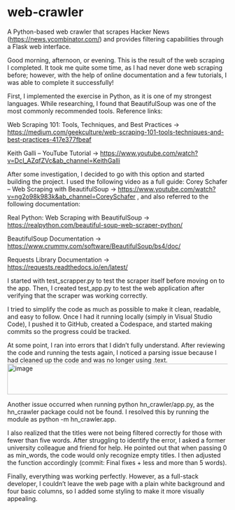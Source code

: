 # web-crawler

A Python-based web crawler that scrapes Hacker News (https://news.ycombinator.com/) and provides filtering capabilities through a Flask web interface.

Good morning, afternoon, or evening. This is the result of the web scraping I completed. It took me quite some time, as I had never done web scraping before; however, with the help of online documentation and a few tutorials, I was able to complete it successfully!

First, I implemented the exercise in Python, as it is one of my strongest languages. While researching, I found that BeautifulSoup was one of the most commonly recommended tools. Reference links:

Web Scraping 101: Tools, Techniques, and Best Practices -> https://medium.com/geekculture/web-scraping-101-tools-techniques-and-best-practices-417e377fbeaf

Keith Galli – YouTube Tutorial -> https://www.youtube.com/watch?v=DcI_AZqfZVc&ab_channel=KeithGalli

After some investigation, I decided to go with this option and started building the project. I used the following video as a full guide: Corey Schafer – Web Scraping with BeautifulSoup -> https://www.youtube.com/watch?v=ng2o98k983k&ab_channel=CoreySchafer
, and also referred to the following documentation:

Real Python: Web Scraping with BeautifulSoup -> https://realpython.com/beautiful-soup-web-scraper-python/

BeautifulSoup Documentation -> https://www.crummy.com/software/BeautifulSoup/bs4/doc/

Requests Library Documentation -> https://requests.readthedocs.io/en/latest/

I started with test_scrapper.py to test the scraper itself before moving on to the app. Then, I created test_app.py to test the web application after verifying that the scraper was working correctly.

I tried to simplify the code as much as possible to make it clean, readable, and easy to follow. Once I had it running locally (simply in Visual Studio Code), I pushed it to GitHub, created a Codespace, and started making commits so the progress could be tracked.

At some point, I ran into errors that I didn’t fully understand. After reviewing the code and running the tests again, I noticed a parsing issue because I had cleaned up the code and was no longer using .text.
<img width="512" height="70" alt="image" src="https://github.com/user-attachments/assets/071c3023-16ab-4d6b-9aea-31a90bc64d7f" />


Another issue occurred when running python hn_crawler/app.py, as the hn_crawler package could not be found. I resolved this by running the module as python -m hn_crawler.app.

I also realized that the titles were not being filtered correctly for those with fewer than five words. After struggling to identify the error, I asked a former university colleague and friend for help. He pointed out that when passing 0 as min_words, the code would only recognize empty titles. I then adjusted the function accordingly (commit: Final fixes + less and more than 5 words).

Finally, everything was working perfectly. However, as a full-stack developer, I couldn’t leave the web page with a plain white background and four basic columns, so I added some styling to make it more visually appealing.
